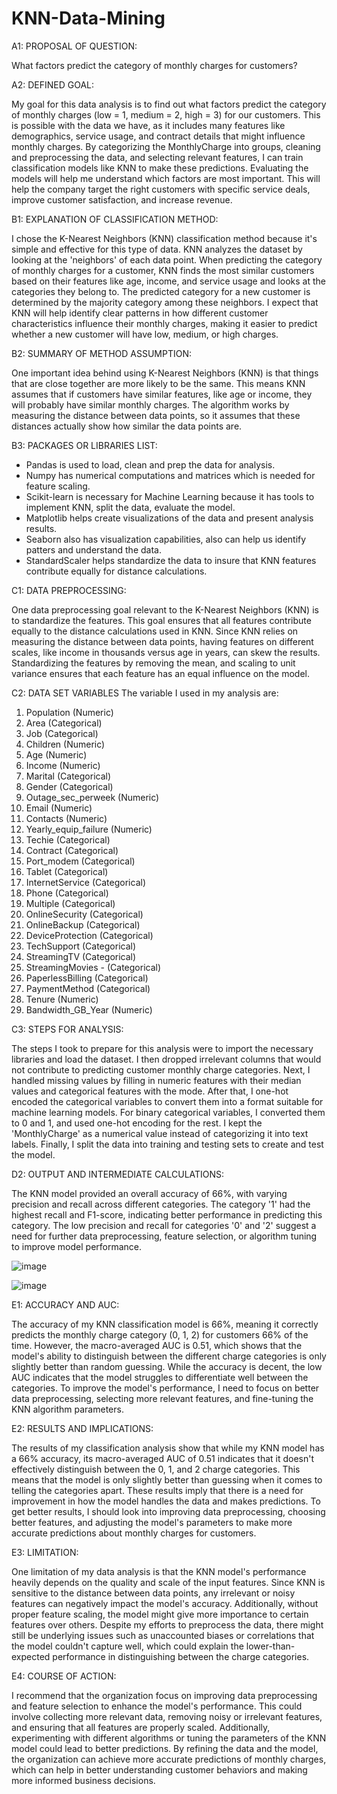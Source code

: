 # KNN-Data-Mining

A1: PROPOSAL OF QUESTION:

What factors predict the category of monthly charges for customers?


A2: DEFINED GOAL:

My goal for this data analysis is to find out what factors predict the category of monthly charges (low = 1, medium = 2, high = 3) for our customers. This is possible with the data we have, as it includes many features like demographics, service usage, and contract details that might influence monthly charges. By categorizing the MonthlyCharge into groups, cleaning and preprocessing the data, and selecting relevant features, I can train classification models like KNN to make these predictions. Evaluating the models will help me understand which factors are most important. This will help the company target the right customers with specific service deals, improve customer satisfaction, and increase revenue.

B1: EXPLANATION OF CLASSIFICATION METHOD:

I chose the K-Nearest Neighbors (KNN) classification method because it's simple and effective for this type of data. KNN analyzes the dataset by looking at the 'neighbors' of each data point. When predicting the category of monthly charges for a customer, KNN finds the most similar customers based on their features like age, income, and service usage and looks at the categories they belong to. The predicted category for a new customer is determined by the majority category among these neighbors. I expect that KNN will help identify clear patterns in how different customer characteristics influence their monthly charges, making it easier to predict whether a new customer will have low, medium, or high charges.

B2: SUMMARY OF METHOD ASSUMPTION:

One important idea behind using K-Nearest Neighbors (KNN) is that things that are close together are more likely to be the same. This means KNN assumes that if customers have similar features, like age or income, they will probably have similar monthly charges. The algorithm works by measuring the distance between data points, so it assumes that these distances actually show how similar the data points are.

B3: PACKAGES OR LIBRARIES LIST:

- Pandas is used to load, clean and prep the data for analysis.
- Numpy has numerical computations and matrices which is needed for feature scaling.
- Scikit-learn is necessary for Machine Learning because it has tools to implement KNN, split the data, evaluate the model.
- Matplotlib helps create visualizations of the data and present analysis results.
- Seaborn also has visualization capabilities, also can help us identify patters and understand the data.
- StandardScaler helps standardize the data to insure that KNN features contribute equally for distance calculations.

C1: DATA PREPROCESSING:

One data preprocessing goal relevant to the K-Nearest Neighbors (KNN) is to standardize the features. This goal ensures that all features contribute equally to the distance calculations used in KNN. Since KNN relies on measuring the distance between data points, having features on different scales, like income in thousands versus age in years, can skew the results. Standardizing the features by removing the mean, and scaling to unit variance ensures that each feature has an equal influence on the model.

C2: DATA SET VARIABLES
The variable I used in my analysis are:
1. Population (Numeric)
2. Area (Categorical)
3. Job (Categorical)
4. Children (Numeric)
5. Age (Numeric)
6. Income (Numeric)
7. Marital (Categorical)
8. Gender (Categorical)
9. Outage_sec_perweek (Numeric)
10. Email (Numeric)
11. Contacts (Numeric)
12. Yearly_equip_failure (Numeric)
13. Techie (Categorical)
14. Contract (Categorical)
15. Port_modem (Categorical)
16. Tablet (Categorical)
17. InternetService (Categorical)
18. Phone (Categorical)
19. Multiple (Categorical)
20. OnlineSecurity (Categorical)
21. OnlineBackup (Categorical)
22. DeviceProtection (Categorical)
23. TechSupport (Categorical)
24. StreamingTV (Categorical)
25. StreamingMovies - (Categorical)
26. PaperlessBilling (Categorical)
27. PaymentMethod (Categorical)
28. Tenure (Numeric)
29. Bandwidth_GB_Year (Numeric)

C3: STEPS FOR ANALYSIS:

The steps I took to prepare for this analysis were to import the necessary libraries and load the dataset. I then dropped irrelevant columns that would not contribute to predicting customer monthly charge categories. Next, I handled missing values by filling in numeric features with their median values and categorical features with the mode. After that, I one-hot encoded the categorical variables to convert them into a format suitable for machine learning models. For binary categorical variables, I converted them to 0 and 1, and used one-hot encoding for the rest. I kept the 'MonthlyCharge' as a numerical value instead of categorizing it into text labels. Finally, I split the data into training and testing sets to create and test the model.


D2: OUTPUT AND INTERMEDIATE CALCULATIONS:

The KNN model provided an overall accuracy of 66%, with varying precision and recall across different categories. The category '1' had the highest recall and F1-score, indicating better performance in predicting this category. The low precision and recall for categories '0' and '2' suggest a need for further data preprocessing, feature selection, or algorithm tuning to improve model performance.

![image](https://github.com/user-attachments/assets/4d3e1392-3885-4068-8590-0d08b5598ab3)

![image](https://github.com/user-attachments/assets/72cde2d7-e477-4c55-ab01-2a5bacf156ce)

E1: ACCURACY AND AUC:

The accuracy of my KNN classification model is 66%, meaning it correctly predicts the monthly charge category (0, 1, 2) for customers 66% of the time. However, the macro-averaged AUC is 0.51, which shows that the model's ability to distinguish between the different charge categories is only slightly better than random guessing. While the accuracy is decent, the low AUC indicates that the model struggles to differentiate well between the categories. To improve the model's performance, I need to focus on better data preprocessing, selecting more relevant features, and fine-tuning the KNN algorithm parameters.

E2: RESULTS AND IMPLICATIONS:

The results of my classification analysis show that while my KNN model has a 66% accuracy, its macro-averaged AUC of 0.51 indicates that it doesn't effectively distinguish between the 0, 1, and 2 charge categories. This means that the model is only slightly better than guessing when it comes to telling the categories apart. These results imply that there is a need for improvement in how the model handles the data and makes predictions. To get better results, I should look into improving data preprocessing, choosing better features, and adjusting the model's parameters to make more accurate predictions about monthly charges for customers.


E3: LIMITATION:

One limitation of my data analysis is that the KNN model's performance heavily depends on the quality and scale of the input features. Since KNN is sensitive to the distance between data points, any irrelevant or noisy features can negatively impact the model's accuracy. Additionally, without proper feature scaling, the model might give more importance to certain features over others. Despite my efforts to preprocess the data, there might still be underlying issues such as unaccounted biases or correlations that the model couldn't capture well, which could explain the lower-than-expected performance in distinguishing between the charge categories.

E4: COURSE OF ACTION:

I recommend that the organization focus on improving data preprocessing and feature selection to enhance the model's performance. This could involve collecting more relevant data, removing noisy or irrelevant features, and ensuring that all features are properly scaled. Additionally, experimenting with different algorithms or tuning the parameters of the KNN model could lead to better predictions. By refining the data and the model, the organization can achieve more accurate predictions of monthly charges, which can help in better understanding customer behaviors and making more informed business decisions.


